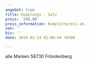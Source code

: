 ```yaml
---
angebot: true
title: Kupplungs - Satz
preis: '299,90'
preis_information: Komplettpreis ab.
von: ''
bis: ''
date: 2019-02-24 02:06:44 +0100

---
```

alle Marken 58730 Fröndenberg